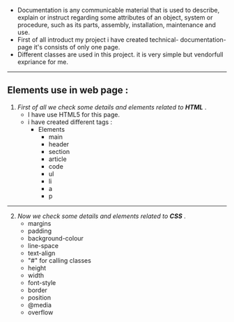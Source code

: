 * Documentation is any communicable material that is used to describe, explain or instruct regarding some attributes of an object, system or procedure, such as its parts, assembly, installation, maintenance and use.
* First of all introduct my project i have created technical- documentation-page it's consists of only one page.
* Different classes are used in this project. it is very simple but vendorfull expriance for me.
---
## Elements use in web page : 
1. *First of all we check some details and elements related to **HTML*** .
    * I have use HTML5 for this page.
    * i have created different tags :
        * Elements
            * main
            * header
            * section
            * article
            * code
            * ul
            * li
            * a
            * p



---
2. *Now we check some details and elements related to **CSS*** .
    * margins
    * padding 
    * background-colour
    * line-space
    * text-align
    * "#" for calling classes 
    * height
    * width
    * font-style
    * border
    * position
    * @media
    * overflow
